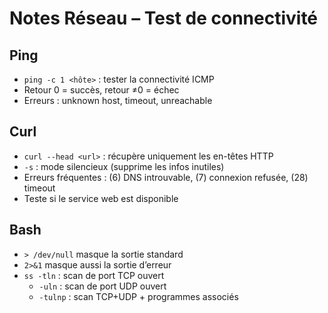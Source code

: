 # Notes Réseau – Test de connectivité

## Ping
- `ping -c 1 <hôte>` : tester la connectivité ICMP
- Retour 0 = succès, retour ≠0 = échec
- Erreurs : unknown host, timeout, unreachable

## Curl
- `curl --head <url>` : récupère uniquement les en-têtes HTTP
- `-s` : mode silencieux (supprime les infos inutiles)
- Erreurs fréquentes : (6) DNS introuvable, (7) connexion refusée, (28) timeout
- Teste si le service web est disponible

## Bash
- `> /dev/null` masque la sortie standard
- `2>&1` masque aussi la sortie d’erreur
- `ss -tln` : scan de port TCP ouvert 
   - `-uln` : scan de port UDP ouvert 
   - `-tulnp` : scan TCP+UDP + programmes associés 
